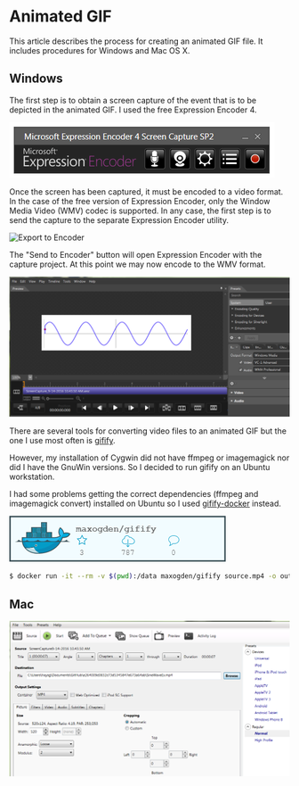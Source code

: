 # Animated GIF

This article describes the process for creating an animated GIF file. It includes procedures for Windows and Mac OS X.

## Windows

The first step is to obtain a screen capture of the event that is to be depicted in the animated GIF. I used the free Expression Encoder 4.

![Expression Screen Capture](/images/Expression-ScreenCap.png)

Once the screen has been captured, it must be encoded to a video format. In the case of the free version of Expression Encoder, only the Window Media Video (WMV) codec is supported. In any case, the first step is to send the capture to the separate Expression Encoder utility.

![Export to Encoder](/images/Expression-ScreenCapExport-To-Encoder.png)

The "Send to Encoder" button will open Expression Encoder with the capture project. At this point we may now encode to the WMV format.

![Encode WMV](/images/EncodeWMV.png)

There are several tools for converting video files to an animated GIF but the one I use most often is [gifify](https://github.com/jclem/gifify).

However, my installation of Cygwin did not have ffmpeg or imagemagick nor did I have the GnuWin versions. So I decided to run gifify on an Ubuntu workstation.

I had some problems getting the correct dependencies (ffmpeg and imagemagick convert) installed on Ubuntu so I used [gifify-docker](https://github.com/maxogden/gifify-docker) instead.

![gifify-docker](/images/gifify-docker.png)

```bash
$ docker run -it --rm -v $(pwd):/data maxogden/gifify source.mp4 -o output.gif
```

## Mac

![Handbrake](/images/Handbrake2MP4.png)